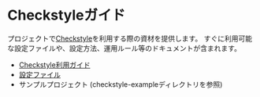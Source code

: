 # Checkstyleガイド

プロジェクトで[Checkstyle](http://checkstyle.sourceforge.net/)を利用する際の資材を提供します。
すぐに利用可能な設定ファイルや、設定方法、運用ルール等のドキュメントが含まれます。

- [Checkstyle利用ガイド](./docs/README.md)
- [設定ファイル](./checkstyle-example/checkstyle/standard-checkstyle.xml)
- サンプルプロジェクト (checkstyle-exampleディレクトリを参照)

